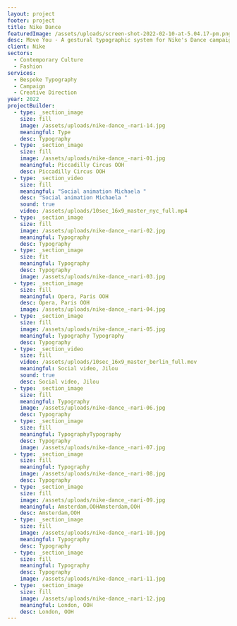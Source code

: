 ```yaml
---
layout: project
footer: project
title: Nike Dance
featuredImage: /assets/uploads/screen-shot-2022-02-10-at-5.04.17-pm.png
desc: Move You - A gestural typographic system for Nike's Dance campaign
client: Nike
sectors:
  - Contemporary Culture
  - Fashion
services:
  - Bespoke Typography
  - Campaign
  - Creative Direction
year: 2022
projectBuilder:
  - type: _section_image
    size: fill
    image: /assets/uploads/nike-dance_-nari-14.jpg
    meaningful: Type
    desc: Typography
  - type: _section_image
    size: fill
    image: /assets/uploads/nike-dance_-nari-01.jpg
    meaningful: Piccadilly Circus OOH
    desc: Piccadilly Circus OOH
  - type: _section_video
    size: fill
    meaningful: "Social animation Michaela "
    desc: "Social animation Michaela "
    sound: true
    video: /assets/uploads/10sec_16x9_master_nyc_full.mp4
  - type: _section_image
    size: fill
    image: /assets/uploads/nike-dance_-nari-02.jpg
    meaningful: Typography
    desc: Typography
  - type: _section_image
    size: fit
    meaningful: Typography
    desc: Typography
    image: /assets/uploads/nike-dance_-nari-03.jpg
  - type: _section_image
    size: fill
    meaningful: Opera, Paris OOH
    desc: Opera, Paris OOH
    image: /assets/uploads/nike-dance_-nari-04.jpg
  - type: _section_image
    size: fill
    image: /assets/uploads/nike-dance_-nari-05.jpg
    meaningful: Typography Typography
    desc: Typography
  - type: _section_video
    size: fill
    video: /assets/uploads/10sec_16x9_master_berlin_full.mov
    meaningful: Social video, Jilou
    sound: true
    desc: Social video, Jilou
  - type: _section_image
    size: fill
    meaningful: Typography
    image: /assets/uploads/nike-dance_-nari-06.jpg
    desc: Typography
  - type: _section_image
    size: fill
    meaningful: TypographyTypography
    desc: Typography
    image: /assets/uploads/nike-dance_-nari-07.jpg
  - type: _section_image
    size: fill
    meaningful: Typography
    image: /assets/uploads/nike-dance_-nari-08.jpg
    desc: Typography
  - type: _section_image
    size: fill
    image: /assets/uploads/nike-dance_-nari-09.jpg
    meaningful: Amsterdam,OOHAmsterdam,OOH
    desc: Amsterdam,OOH
  - type: _section_image
    size: fill
    image: /assets/uploads/nike-dance_-nari-10.jpg
    meaningful: Typography
    desc: Typography
  - type: _section_image
    size: fill
    meaningful: Typography
    desc: Typography
    image: /assets/uploads/nike-dance_-nari-11.jpg
  - type: _section_image
    size: fill
    image: /assets/uploads/nike-dance_-nari-12.jpg
    meaningful: London, OOH
    desc: London, OOH
---
```

